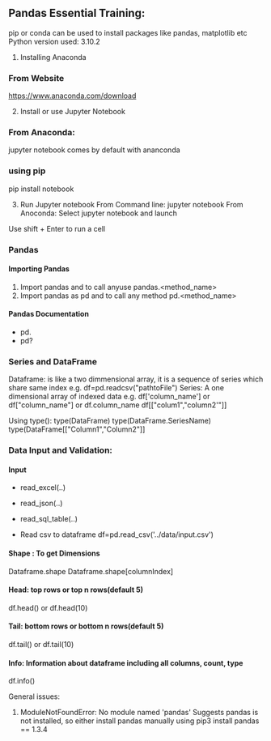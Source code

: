 ## Pandas Essential Training:
pip or conda can be used to install packages like pandas, matplotlib etc
Python version used: 3.10.2
1. Installing Anaconda
### From Website
https://www.anaconda.com/download

2. Install or use Jupyter Notebook
### From Anaconda: 
jupyter notebook comes by default with ananconda
### using pip
pip install notebook

3. Run Jupyter notebook
From Command line: jupyter notebook
From Anoconda: Select jupyter notebook and launch

Use shift + Enter to run a cell


### Pandas
#### Importing Pandas
1. Import pandas and to call anyuse pandas.<method_name>
2. Import pandas as pd and to call any method pd.<method_name>

#### Pandas Documentation
- pd.<TABKEY>
- pd?

### Series and DataFrame
Dataframe: is like a two dimmensional array, it is a sequence of series which share same index
e.g. df=pd.readcsv("pathtoFile")
Series: A one dimensional array of indexed data
e.g. df['column_name']  or df["column_name"] or df.column_name
df[["colum1","column2'"]]

Using type():
type(DataFrame)
type(DataFrame.SeriesName)
type(DataFrame[["Column1","Column2"]]


### Data Input and Validation:
#### Input
- read_excel(..)
- read_json(..)
- read_sql_table(..)

- Read csv to dataframe
	df=pd.read_csv('../data/input.csv')

#### Shape : To get Dimensions
Dataframe.shape
Dataframe.shape[columnIndex]


#### Head: top rows or top n rows(default 5)
df.head() or df.head(10)

#### Tail: bottom rows or bottom n rows(default 5)
df.tail() or df.tail(10)

#### Info: Information about dataframe including all columns, count, type
df.info()






General issues:
1. ModuleNotFoundError: No module named 'pandas'
Suggests pandas is not installed, so either install pandas manually using pip3 install pandas == 1.3.4
